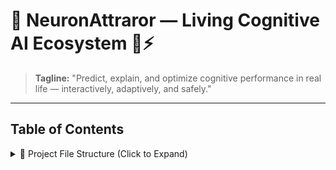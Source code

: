 # 🌟 NeuronAttraror — Living Cognitive AI Ecosystem 🧠⚡

> **Tagline:** "Predict, explain, and optimize cognitive performance in real life — interactively, adaptively, and safely."

---

## Table of Contents
<details>
<summary>📂 Project File Structure (Click to Expand)</summary>

- [Neuron-narrator--main/](https://github.com/senushidinara/Neuron-narrator-/tree/main)
- [Docker](https://github.com/senushidinara/Neuron-narrator-/blob/main/Docker)
- [Gemini_api_key.py](https://github.com/senushidinara/Neuron-narrator-/blob/main/Gemini_api_key.py)
- [LICENSE](https://github.com/senushidinara/Neuron-narrator-/blob/main/LICENSE)
- [Metadata](https://github.com/senushidinara/Neuron-narrator-/blob/main/Metadata)
- [README.md](https://github.com/senushidinara/Neuron-narrator-/blob/main/README.md)
- [README_deploy](https://github.com/senushidinara/Neuron-narrator-/blob/main/README_deploy)
- [Untitled15.ipynb](https://github.com/senushidinara/Neuron-narrator-/blob/main/Untitled15.ipynb)
- [Untitled17.ipynb](https://github.com/senushidinara/Neuron-narrator-/blob/main/Untitled17.ipynb)
- [components.json](https://github.com/senushidinara/Neuron-narrator-/blob/main/components.json)
- [eslint.config.js](https://github.com/senushidinara/Neuron-narrator-/blob/main/eslint.config.js)
- [index.html](https://github.com/senushidinara/Neuron-narrator-/blob/main/index.html)
- [package](https://github.com/senushidinara/Neuron-narrator-/blob/main/package)
- [package-lock.json](https://github.com/senushidinara/Neuron-narrator-/blob/main/package-lock.json)
- [pipeline.py](https://github.com/senushidinara/Neuron-narrator-/blob/main/pipeline.py)
- [requirements.txt](https://github.com/senushidinara/Neuron-narrator-/blob/main/requirements.txt)
- [robots.txt](https://github.com/senushidinara/Neuron-narrator-/blob/main/robots.txt)
- [sample_eeg.csv](https://github.com/senushidinara/Neuron-narrator-/blob/main/sample_eeg.csv)
- [sample_fivetran_connector.json](https://github.com/senushidinara/Neuron-narrator-/blob/main/sample_fivetran_connector.json)
- [tsconfig.app.json](https://github.com/senushidinara/Neuron-narrator-/blob/main/tsconfig.app.json)
- [tsconfig.json](https://github.com/senushidinara/Neuron-narrator-/blob/main/tsconfig.json)
- [tsconfig.node.json](https://github.com/senushidinara/Neuron-narrator-/blob/main/tsconfig.node.json)
 <details>


<<details>
<summary>🏗️ NeuronAttaror — Architecture & Visuals (Click to Expand)</summary>

### 🌐 System Architecture
Illustrates the interconnected ecosystem where **Fivetran**, **Elastic**, and **Vertex AI** function as semi-autonomous agents, forming a self-evolving feedback loop.  

![Architecture Overview](https://github.com/senushidinara/Neuron-narrator-/blob/main/IMG_3414.jpeg)

---

### 🧩 Adaptive Data Flow
Depicts how raw data transforms through **Fivetran ingestion**, **Elastic reasoning**, and **Vertex AI augmentation** into emergent autonomous decisions.  

![Data Flow](https://github.com/senushidinara/Neuron-narrator-/blob/main/IMG_3428.png)

---

### ⚡ Dynamic Pipeline Components
Visualizes internal components, connectors, and interactions between the autonomous agents and external systems.  

![Pipeline Components 1](https://github.com/senushidinara/Neuron-narrator-/blob/main/Shared%20Image%202.png)  
![Pipeline Components 2](https://github.com/senushidinara/Neuron-narrator-/blob/main/Shared%20Image%203.png)

---

### 📊 Dashboard & Monitoring
Screenshots showing **live dashboard**, monitoring, and feedback systems in action.  

![Dashboard 1](https://github.com/senushidinara/Neuron-narrator-/blob/main/Shared%20Image%204.png)  
![Dashboard 2](https://github.com/senushidinara/Neuron-narrator-/blob/main/Shared%20Image%205.png)  
![Dashboard 3](https://github.com/senushidinara/Neuron-narrator-/blob/main/Shared%20Image.png)

</details>
</details>

```text
Neuron-narrator--main/
│
├── Docker                          # (Optional) Add Dockerfile here for containerized deployment
├── Gemini_api_key.py               # Handles connection + authentication to Google Gemini / Vertex AI
├── LICENSE                         # Open-source license (MIT recommended)
├── Metadata                        # Optional metadata or project manifest (rename to metadata.json for clarity)
│
├── README.md                       # ✨ Main documentation (overview, setup, demo links)
├── README_deploy                   # Deployment-specific guide (could merge into README.md)
│
├── Untitled15.ipynb                # Jupyter demo notebook #1 (keep as pipeline showcase)
├── Untitled17.ipynb                # Jupyter demo notebook #2 (visual demo or agent behavior test)
│
├── components.json                 # UI / app component configuration (for front-end rendering)
├── eslint.config.js                # Linting rules for TypeScript/JavaScript frontend
├── index.html                      # Frontend landing page (NeuroPlay dashboard UI)
├── package                         # (Rename to package.json → main Node config for UI dependencies)
├── package-lock.json               # Node dependency lock file
│
├── pipeline.py                     # 🧩 Core backend pipeline: connects Fivetran + Elastic agents
│
├── requirements.txt                # Python backend dependencies
├── robots.txt                      # Standard web crawler policy file
│
├── sample_eeg.csv                  # Example EEG dataset (input for demonstration)
├── sample_fivetran_connector.json  # Fivetran connector definition (custom data source config)
│
├── tsconfig.app.json               # TypeScript app configuration
├── tsconfig.json                   # General TS config
└── tsconfig.node.json              # TS config for Node runtime
```


Key Directories and Descriptions
| Directory | Description |
|---|---|
| data/ | Stores static datasets (CSVs, JSONs) used for testing or initial setup. |
| src/ | Contains the primary source code for the application's logic and agents. |
| notebooks/ | Area for Jupyter or Colab notebooks used for exploratory data analysis or pipeline experimentation. |
| tests/ | Holds all unit and integration tests to ensure module reliability. |
| demos/ | Location for media assets like screenshots, GIFs, or demo videos of the running application. |
| config/ | Central place for configuration files for external services (Fivetran, Elastic, Vertex AI) and logging. |
Core Files
 * README.md: Provides the essential project overview, setup instructions, and a link to the demo.
 * requirements.txt: Lists all necessary Python package dependencies.
 * src/fivetran_agent.py: Manages ETL processes via Fivetran and simulates the data environment.
 * src/elastic_agent.py: Implements Elasticsearch functionality for search and the "reality-narrative engine."
 * src/feedback_loop.py: Encapsulates the core logic for how the agents interact and evolve.


## Overview
NeuronAttraror is a **self-aware reasoning system** that transforms overwhelming daily-life inputs (EEG, wearables, environment, clinical notes) into **actionable, plain-language cognitive guidance**.  

> **Emphasis on Fivetran & Elastic:**  
> - **Fivetran 🔗:** Automates data ingestion & harmonization. Handles multiple sources (EEG, wearables, logs, environment) in real-time pipelines to BigQuery / Cloud SQL.  
> - **Elastic 🔍:** Multi-dimensional causal graph analysis, anomaly detection, and pattern recognition. Transforms raw signals into insights.  
> - **Gemini AI 🤖:** Converts Elastic insights into human-readable narratives, predictive scores, and adaptive recommendations.

---

## Architecture

```text
               +-------------------+
               |   Input Sources   |
               |------------------|
               | EEG / Wearables   |
               | Environment      |
               | Parent Logs      |
               | Clinical Notes   |
               +--------+---------+
                        |
                        v
               +-------------------+
               | Fivetran SDK      |
               | Automated ETL     |
               | Data Unification  |
               +--------+---------+
                        |
                        v
               +-------------------+
               | Elastic Stack     |
               | Causal Graph      |
               | Pattern Detection |
               +--------+---------+
                        |
                        v
               +-------------------+
               | Gemini AI Layer   |
               | Narratives &      |
               | Predictive Scores |
               +--------+---------+
                        |
                        v
               +-------------------+
               | Interactive Tabs  |
               | 7 Dynamic Tabs    |
               +-------------------+
```

         


# 🌟 NeuronAttraror — Living Cognitive AI Ecosystem 🧠⚡

> **Tagline:** "Predict, explain, and optimize cognitive performance in real life — interactively, adaptively, and safely."

---
```
┌───────────────────────────────────────────────────────────────┐
│                                                               │
│  🟢 Multi-Source Inputs                                        │
│      ┌─────────────┐     ┌──────────────┐      ┌──────────────┐ │
│      │  EEG Data   │     │ Wearables    │      │ Environment  │ │
│      │  Sensors    │     │ Metrics      │      │ Sensors      │ │
│      └─────┬───────┘     └─────┬────────┘      └─────┬────────┘ │
│            │                   │                   │             │
│            └──────────┬────────┴───────────┬───────┘             │
│                       ▼                                         │
│  🟡 🔗 FIVETRAN ETL → 🟠 🌐 ELASTIC GRAPH DB → 🔵 🤖 GEMINI AI → 🟣 7-TAB DASHBOARD │
│                                                               │
│  ┌─────────────┐    ┌─────────────┐    ┌─────────────┐        │
│  │ Timeline    │    │ Predictive  │    │ Habit Opt.  │        │
│  │ & Insights  │    │ Simulator   │    │ Engine      │        │
│  └─────────────┘    └─────────────┘    └─────────────┘        │
│  ┌─────────────┐    ┌─────────────┐    ┌─────────────┐        │
│  │ Story Mode  │    │ Energy/Focus│    │ Safety &    │        │
│  │             │    │ Dashboard   │    │ Feedback    │        │
│  └─────────────┘    └─────────────┘    └─────────────┘        │
│                                                               │
│ # 🌟 NeuronAttaror — Living Cognitive AI Ecosystem 🧠⚡```



> **Tagline:** "Predict, explain, and optimize cognitive performance — interactively, adaptively, and safely."

---

## 🖥️ Dashboard Mockup (App Preview)

```text
┌─────────────────────────────────────────────────────────────────────┐
│                             DAILY TIMELINE                           │
├─────────┬─────────────┬─────────────┬─────────────┬─────────────────┤
│ TIME    │ FOCUS       │ ENERGY      │ AI INSIGHT  │ RECOMMENDATION  │
├─────────┼─────────────┼─────────────┼─────────────┼─────────────────┤
│ 08:00   │ ██████████  │ ████████    │ High Focus  │ Start Task ✅    │
│ 10:30   │ ████        │ ███         │ Dip Alert ⚠ │ Walk + Hydrate  │
│ 12:00   │ ██████      │ ██████      │ Recovering │ Protein Snack 🍎│
│ 15:00   │ ███████     │ ████████    │ Stable ✅   │ Continue Work    │
│ 18:00   │ ███         │ ███         │ Fatigue ⚠  │ Wind-down 🧘    │
└─────────┴─────────────┴─────────────┴─────────────┴─────────────────┘

┌───────────────────────────────────────────────┐
│         PREDICTIVE “WHAT-IF” SIMULATOR        │
├─────────────────────┬─────────────┬───────────┤
│ Scenario             │ Metric      │ Change    │
├─────────────────────┼─────────────┼───────────┤
│ 10-min Outdoor Break │ Attention  │ ↑ 30%     │
│ Midday Nap           │ Energy     │ ↑ 25%     │
│ Evening Screen Limit │ Focus      │ ↑ 20%     │
└─────────────────────┴─────────────┴───────────┘

┌─────────────────────────────┐
│ ENERGY & FOCUS DASHBOARD     │
├───────────────┬─────────────┤
│ Metric        │ Level       │
├───────────────┼─────────────┤
│ Attention     │ ██████████  │ 90% 
│ Energy        │ ████████    │ 70%
│ Mood          │ ███████     │ 65%
└───────────────┴─────────────┘

┌─────────────────────────────┐
│ HABIT OPTIMIZATION ENGINE    │
├───────────────┬─────────────┤
│ Habit         │ Effectiveness │
├───────────────┼─────────────┤
│ Screen+Walk   │ ██████████ 95% │
│ Protein AM    │ ████████ 82%   │
│ Evening Limit │ ███ 35%        │
└───────────────┴─────────────┘

┌─────────────────────────────┐
│ INTERACTIVE STORY MODE       │
├───────────────┬─────────────┤
│ Event         │ Analysis    │
├───────────────┼─────────────┤
│ Homework Delay│ Attention dip 40→20% │
│ Sleep Short   │ Energy 0.7 vs 0.85  │
│ Snack Needed  │ Recommendation: Nuts+Apple │
└───────────────┴─────────────┘

┌─────────────────────────────┐
│ SAFETY & FEEDBACK            │
├───────────────┬─────────────┤
│ Alert         │ Action      │
├───────────────┼─────────────┤
│ Mid-Morning Dip │ Walk + Hydrate │
│ Evening Crash  │ Early Sleep    │
│ Unexpected Spike │ Check EEG+Env │
└───────────────┴─────────────┘
│  Features:                                                     
│  - Daily Timeline & Insights 📅                                 
│  - Predictive “What-If” Simulator 🔮                           
│  - Habit Optimization 🔧                                       
│  - Interactive Story Mode 📖                                  
│  - Energy & Focus Dashboard 📊                                 
│  - Population Intelligence 🌍                                   
│  - Safety & Adaptive Feedback ⚠️                                
│                                                              
│  Quick Start:                                                  
│  pip install fivetran_connector_sdk elasticsearch google-cloud-bigquery google-cloud-storage │
│  streamlit run dashboard.py                                     
└───────────────────────────────────────────────────────────────





┌─────────────────────────────────────────────────────────────────────┐
│                             DAILY TIMELINE                           │
├─────────┬─────────────┬─────────────┬─────────────┬─────────────────┤
│ TIME    │ FOCUS       │ ENERGY      │ AI INSIGHT  │ RECOMMENDATION  │
├─────────┼─────────────┼─────────────┼─────────────┼─────────────────┤
│ 08:00   │ ██████████  │ ████████    │ High Focus  │ Start Task ✅    │
│ 10:30   │ ████        │ ███         │ Dip Alert ⚠ │ Walk + Hydrate  │
│ 12:00   │ ██████      │ ██████      │ Recovering │ Protein Snack 🍎│
│ 15:00   │ ███████     │ ████████    │ Stable ✅   │ Continue Work    │
│ 18:00   │ ███         │ ███         │ Fatigue ⚠  │ Wind-down 🧘    │
└─────────┴─────────────┴─────────────┴─────────────┴─────────────────┘

🟢 Multi-Source Inputs → 🟡 Fivetran ETL → 🟠 Elastic Graph DB → 🔵 Gemini AI → 🟣 7-TAB DASHBOARD┘
